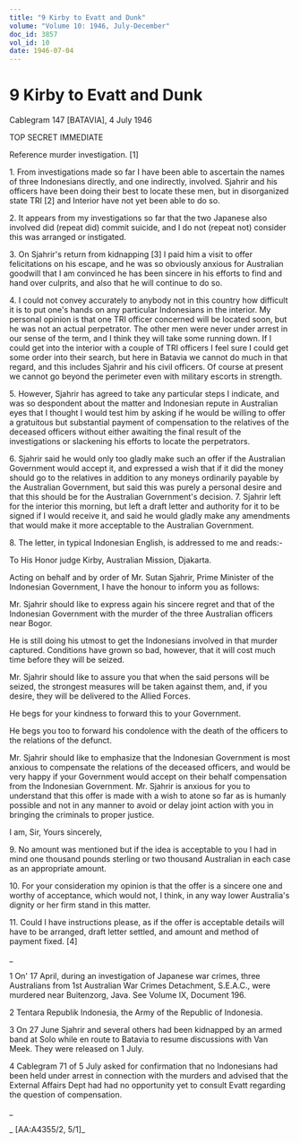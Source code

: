 ```yaml
---
title: "9 Kirby to Evatt and Dunk"
volume: "Volume 10: 1946, July-December"
doc_id: 3857
vol_id: 10
date: 1946-07-04
---
```


# 9 Kirby to Evatt and Dunk

Cablegram 147 [BATAVIA], 4 July 1946

TOP SECRET IMMEDIATE

Reference murder investigation. [1]

1\. From investigations made so far I have been able to ascertain the names of three Indonesians directly, and one indirectly, involved. Sjahrir and his officers have been doing their best to locate these men, but in disorganized state TRI [2] and Interior have not yet been able to do so.

2\. It appears from my investigations so far that the two Japanese also involved did (repeat did) commit suicide, and I do not (repeat not) consider this was arranged or instigated.

3\. On Sjahrir's return from kidnapping [3] I paid him a visit to offer felicitations on his escape, and he was so obviously anxious for Australian goodwill that I am convinced he has been sincere in his efforts to find and hand over culprits, and also that he will continue to do so.

4\. I could not convey accurately to anybody not in this country how difficult it is to put one's hands on any particular Indonesians in the interior. My personal opinion is that one TRI officer concerned will be located soon, but he was not an actual perpetrator. The other men were never under arrest in our sense of the term, and I think they will take some running down. If I could get into the interior with a couple of TRI officers I feel sure I could get some order into their search, but here in Batavia we cannot do much in that regard, and this includes Sjahrir and his civil officers. Of course at present we cannot go beyond the perimeter even with military escorts in strength.

5\. However, Sjahrir has agreed to take any particular steps I indicate, and was so despondent about the matter and Indonesian repute in Australian eyes that I thought I would test him by asking if he would be willing to offer a gratuitous but substantial payment of compensation to the relatives of the deceased officers without either awaiting the final result of the investigations or slackening his efforts to locate the perpetrators.

6\. Sjahrir said he would only too gladly make such an offer if the Australian Government would accept it, and expressed a wish that if it did the money should go to the relatives in addition to any moneys ordinarily payable by the Australian Government, but said this was purely a personal desire and that this should be for the Australian Government's decision. 7. Sjahrir left for the interior this morning, but left a draft letter and authority for it to be signed if I would receive it, and said he would gladly make any amendments that would make it more acceptable to the Australian Government.

8\. The letter, in typical Indonesian English, is addressed to me and reads:-

To His Honor judge Kirby, Australian Mission, Djakarta.

Acting on behalf and by order of Mr. Sutan Sjahrir, Prime Minister of the Indonesian Government, I have the honour to inform you as follows:

Mr. Sjahrir should like to express again his sincere regret and that of the Indonesian Government with the murder of the three Australian officers near Bogor.

He is still doing his utmost to get the Indonesians involved in that murder captured. Conditions have grown so bad, however, that it will cost much time before they will be seized.

Mr. Sjahrir should like to assure you that when the said persons will be seized, the strongest measures will be taken against them, and, if you desire, they will be delivered to the Allied Forces.

He begs for your kindness to forward this to your Government.

He begs you too to forward his condolence with the death of the officers to the relations of the defunct.

Mr. Sjahrir should like to emphasize that the Indonesian Government is most anxious to compensate the relations of the deceased officers, and would be very happy if your Government would accept on their behalf compensation from the Indonesian Government. Mr. Sjahrir is anxious for you to understand that this offer is made with a wish to atone so far as is humanly possible and not in any manner to avoid or delay joint action with you in bringing the criminals to proper justice.

I am, Sir, Yours sincerely,

9\. No amount was mentioned but if the idea is acceptable to you I had in mind one thousand pounds sterling or two thousand Australian in each case as an appropriate amount.

10\. For your consideration my opinion is that the offer is a sincere one and worthy of acceptance, which would not, I think, in any way lower Australia's dignity or her firm stand in this matter.

11\. Could I have instructions please, as if the offer is acceptable details will have to be arranged, draft letter settled, and amount and method of payment fixed. [4]

_

1 On' 17 April, during an investigation of Japanese war crimes, three Australians from 1st Australian War Crimes Detachment, S.E.A.C., were murdered near Buitenzorg, Java. See Volume IX, Document 196.

2 Tentara Republik Indonesia, the Army of the Republic of Indonesia.

3 On 27 June Sjahrir and several others had been kidnapped by an armed band at Solo while en route to Batavia to resume discussions with Van Meek. They were released on 1 July.

4 Cablegram 71 of 5 July asked for confirmation that no Indonesians had been held under arrest in connection with the murders and advised that the External Affairs Dept had had no opportunity yet to consult Evatt regarding the question of compensation.

_

_ [AA:A4355/2, 5/1]_
